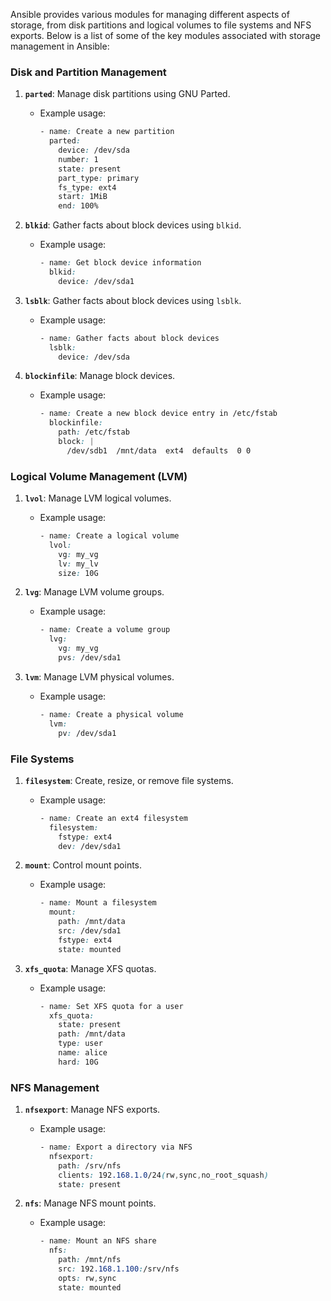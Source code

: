 Ansible provides various modules for managing different aspects of storage, from disk partitions and logical volumes to file systems and NFS exports. Below is a list of some of the key modules associated with storage management in Ansible:

### Disk and Partition Management

1. **`parted`**: Manage disk partitions using GNU Parted.
   - Example usage:
     ```scss
     - name: Create a new partition
       parted:
         device: /dev/sda
         number: 1
         state: present
         part_type: primary
         fs_type: ext4
         start: 1MiB
         end: 100%
     ```

2. **`blkid`**: Gather facts about block devices using `blkid`.
   - Example usage:
     ```scss
     - name: Get block device information
       blkid:
         device: /dev/sda1
     ```

3. **`lsblk`**: Gather facts about block devices using `lsblk`.
   - Example usage:
     ```scss
     - name: Gather facts about block devices
       lsblk:
         device: /dev/sda
     ```

4. **`blockinfile`**: Manage block devices.
   - Example usage:
     ```scss
     - name: Create a new block device entry in /etc/fstab
       blockinfile:
         path: /etc/fstab
         block: |
           /dev/sdb1  /mnt/data  ext4  defaults  0 0
     ```

### Logical Volume Management (LVM)

1. **`lvol`**: Manage LVM logical volumes.
   - Example usage:
     ```scss
     - name: Create a logical volume
       lvol:
         vg: my_vg
         lv: my_lv
         size: 10G
     ```

2. **`lvg`**: Manage LVM volume groups.
   - Example usage:
     ```scss
     - name: Create a volume group
       lvg:
         vg: my_vg
         pvs: /dev/sda1
     ```

3. **`lvm`**: Manage LVM physical volumes.
   - Example usage:
     ```scss
     - name: Create a physical volume
       lvm:
         pv: /dev/sda1
     ```

### File Systems

1. **`filesystem`**: Create, resize, or remove file systems.
   - Example usage:
     ```scss
     - name: Create an ext4 filesystem
       filesystem:
         fstype: ext4
         dev: /dev/sda1
     ```

2. **`mount`**: Control mount points.
   - Example usage:
     ```scss
     - name: Mount a filesystem
       mount:
         path: /mnt/data
         src: /dev/sda1
         fstype: ext4
         state: mounted
     ```

3. **`xfs_quota`**: Manage XFS quotas.
   - Example usage:
     ```scss
     - name: Set XFS quota for a user
       xfs_quota:
         state: present
         path: /mnt/data
         type: user
         name: alice
         hard: 10G
     ```

### NFS Management

1. **`nfsexport`**: Manage NFS exports.
   - Example usage:
     ```scss
     - name: Export a directory via NFS
       nfsexport:
         path: /srv/nfs
         clients: 192.168.1.0/24(rw,sync,no_root_squash)
         state: present
     ```

2. **`nfs`**: Manage NFS mount points.
   - Example usage:
     ```scss
     - name: Mount an NFS share
       nfs:
         path: /mnt/nfs
         src: 192.168.1.100:/srv/nfs
         opts: rw,sync
         state: mounted
     ```
